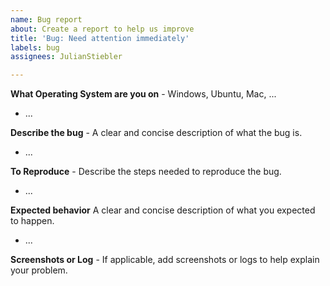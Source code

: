 ```yaml
---
name: Bug report
about: Create a report to help us improve
title: 'Bug: Need attention immediately'
labels: bug
assignees: JulianStiebler

---
```


**What Operating System are you on** - Windows, Ubuntu, Mac, ...
- ...

**Describe the bug** - A clear and concise description of what the bug is.
- ...

**To Reproduce** - Describe the steps needed to reproduce the bug.
- ...

**Expected behavior** A clear and concise description of what you expected to happen.
- ...

**Screenshots or Log** - If applicable, add screenshots or logs to help explain your problem.
